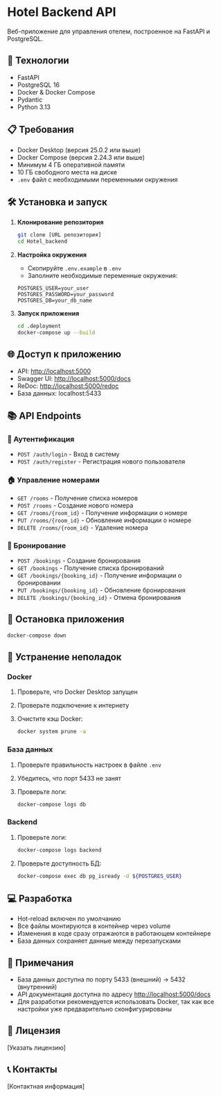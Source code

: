 # Hotel Backend API

Веб-приложение для управления отелем, построенное на FastAPI и PostgreSQL.

## 🚀 Технологии

- FastAPI
- PostgreSQL 16
- Docker & Docker Compose
- Pydantic
- Python 3.13

## 📋 Требования

- Docker Desktop (версия 25.0.2 или выше)
- Docker Compose (версия 2.24.3 или выше)
- Минимум 4 ГБ оперативной памяти
- 10 ГБ свободного места на диске
- `.env` файл с необходимыми переменными окружения

## 🛠 Установка и запуск

1. **Клонирование репозитория**

   ```bash
   git clone [URL репозитория]
   cd Hotel_backend
   ```

2. **Настройка окружения**
   - Скопируйте `.env.example` в `.env`
   - Заполните необходимые переменные окружения:

    ```
    POSTGRES_USER=your_user
    POSTGRES_PASSWORD=your_password
    POSTGRES_DB=your_db_name
    ```

3. **Запуск приложения**

   ```bash
   cd .deployment
   docker-compose up --build
   ```

## 🌐 Доступ к приложению

- API: <http://localhost:5000>
- Swagger UI: <http://localhost:5000/docs>
- ReDoc: <http://localhost:5000/redoc>
- База данных: localhost:5433

## 📚 API Endpoints

### 🔐 Аутентификация

- `POST /auth/login` - Вход в систему
- `POST /auth/register` - Регистрация нового пользователя

### 🏠 Управление номерами

- `GET /rooms` - Получение списка номеров
- `POST /rooms` - Создание нового номера
- `GET /rooms/{room_id}` - Получение информации о номере
- `PUT /rooms/{room_id}` - Обновление информации о номере
- `DELETE /rooms/{room_id}` - Удаление номера

### 📅 Бронирование

- `POST /bookings` - Создание бронирования
- `GET /bookings` - Получение списка бронирований
- `GET /bookings/{booking_id}` - Получение информации о бронировании
- `PUT /bookings/{booking_id}` - Обновление бронирования
- `DELETE /bookings/{booking_id}` - Отмена бронирования

## 🛑 Остановка приложения

```bash
docker-compose down
```

## 🔧 Устранение неполадок

### Docker

1. Проверьте, что Docker Desktop запущен
2. Проверьте подключение к интернету
3. Очистите кэш Docker:

   ```bash
   docker system prune -a
   ```

### База данных

1. Проверьте правильность настроек в файле `.env`
2. Убедитесь, что порт 5433 не занят
3. Проверьте логи:

   ```bash
   docker-compose logs db
   ```

### Backend

1. Проверьте логи:

   ```bash
   docker-compose logs backend
   ```

2. Проверьте доступность БД:

   ```bash
   docker-compose exec db pg_isready -U ${POSTGRES_USER}
   ```

## 💻 Разработка

- Hot-reload включен по умолчанию
- Все файлы монтируются в контейнер через volume
- Изменения в коде сразу отражаются в работающем контейнере
- База данных сохраняет данные между перезапусками

## 📝 Примечания

- База данных доступна по порту 5433 (внешний) -> 5432 (внутренний)
- API документация доступна по адресу <http://localhost:5000/docs>
- Для разработки рекомендуется использовать Docker, так как все настройки уже предварительно сконфигурированы

## 📄 Лицензия

[Указать лицензию]

## 📞 Контакты

[Контактная информация]
